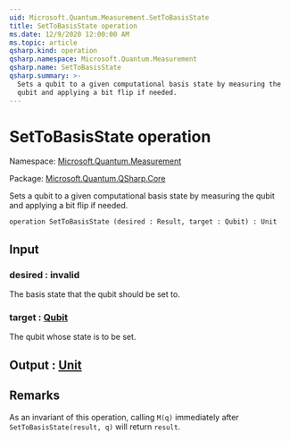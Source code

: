 ```yaml
---
uid: Microsoft.Quantum.Measurement.SetToBasisState
title: SetToBasisState operation
ms.date: 12/9/2020 12:00:00 AM
ms.topic: article
qsharp.kind: operation
qsharp.namespace: Microsoft.Quantum.Measurement
qsharp.name: SetToBasisState
qsharp.summary: >-
  Sets a qubit to a given computational basis state by measuring the
  qubit and applying a bit flip if needed.
---
```


# SetToBasisState operation

Namespace: [Microsoft.Quantum.Measurement](xref:Microsoft.Quantum.Measurement)

Package: [Microsoft.Quantum.QSharp.Core](https://nuget.org/packages/Microsoft.Quantum.QSharp.Core)


Sets a qubit to a given computational basis state by measuring thequbit and applying a bit flip if needed.

```qsharp
operation SetToBasisState (desired : Result, target : Qubit) : Unit
```


## Input

### desired : __invalid<Result>__

The basis state that the qubit should be set to.


### target : [Qubit](xref:microsoft.quantum.lang-ref.qubit)

The qubit whose state is to be set.



## Output : [Unit](xref:microsoft.quantum.lang-ref.unit)



## Remarks

As an invariant of this operation, calling `M(q)` immediatelyafter `SetToBasisState(result, q)` will return `result`.